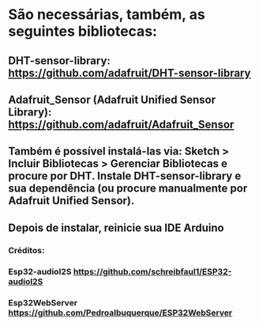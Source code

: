 # São necessárias, também, as seguintes bibliotecas: 
## DHT-sensor-library: https://github.com/adafruit/DHT-sensor-library
## Adafruit_Sensor (Adafruit Unified Sensor Library): https://github.com/adafruit/Adafruit_Sensor

## Também é possível instalá-las via: Sketch > Incluir Bibliotecas > Gerenciar Bibliotecas e procure por DHT. Instale DHT-sensor-library e sua dependência (ou procure manualmente por Adafruit Unified Sensor).
## Depois de instalar, reinicie sua IDE Arduino

### Créditos: 
### Esp32-audioI2S https://github.com/schreibfaul1/ESP32-audioI2S
### Esp32WebServer https://github.com/Pedroalbuquerque/ESP32WebServer
